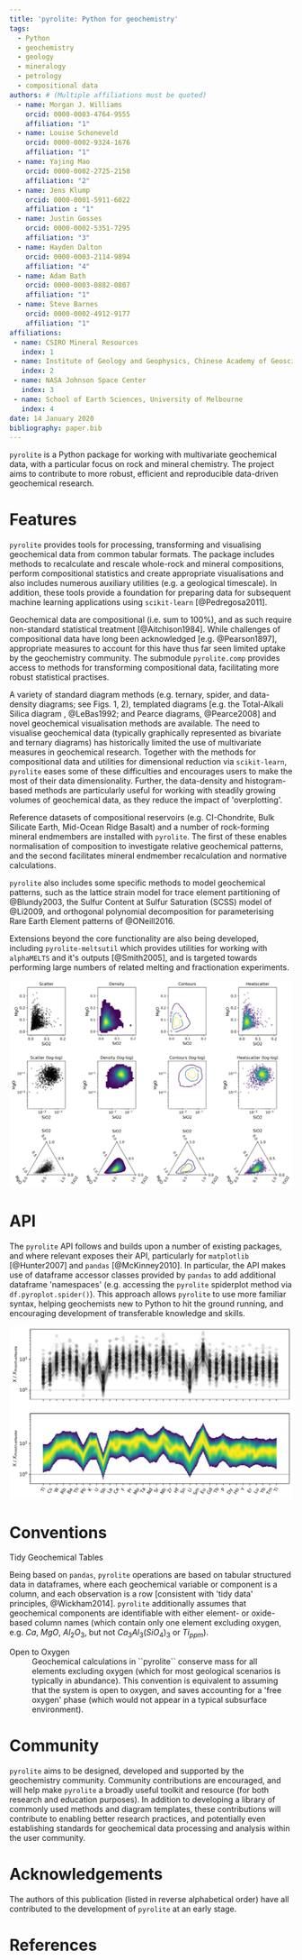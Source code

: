 ```yaml
---
title: 'pyrolite: Python for geochemistry'
tags:
  - Python
  - geochemistry
  - geology
  - mineralogy
  - petrology
  - compositional data
authors: # (Multiple affiliations must be quoted)
  - name: Morgan J. Williams
    orcid: 0000-0003-4764-9555
    affiliation: "1"
  - name: Louise Schoneveld
    orcid: 0000-0002-9324-1676
    affiliation: "1"
  - name: Yajing Mao
    orcid: 0000-0002-2725-2158
    affiliation: "2"
  - name: Jens Klump
    orcid: 0000-0001-5911-6022
    affiliation : "1"
  - name: Justin Gosses
    orcid: 0000-0002-5351-7295
    affiliation: "3"
  - name: Hayden Dalton
    orcid: 0000-0003-2114-9894
    affiliation: "4"
  - name: Adam Bath
    orcid: 0000-0003-0882-0807
    affiliation: "1"
  - name: Steve Barnes
    orcid: 0000-0002-4912-9177
    affiliation: "1"
affiliations:
 - name: CSIRO Mineral Resources
   index: 1
 - name: Institute of Geology and Geophysics, Chinese Academy of Geosciences
   index: 2
 - name: NASA Johnson Space Center
   index: 3
 - name: School of Earth Sciences, University of Melbourne
   index: 4
date: 14 January 2020
bibliography: paper.bib
---
```


<!-- 250-1000 words -->

``pyrolite`` is a Python package for working with multivariate geochemical data, with a particular focus on rock and mineral chemistry.
The project aims to contribute to more robust, efficient and reproducible data-driven geochemical research.

# Features

``pyrolite`` provides tools for processing, transforming and visualising geochemical data from common tabular formats.
The package includes methods to recalculate and rescale whole-rock and mineral compositions, perform compositional statistics and create appropriate visualisations and also includes numerous auxiliary utilities (e.g. a geological timescale).
In addition, these tools provide a foundation for preparing data for subsequent machine learning applications using ``scikit-learn``  [@Pedregosa2011].

Geochemical data are compositional (i.e. sum to 100%), and as such require non-standard statistical treatment [@Aitchison1984]. While challenges of compositional data have long been acknowledged [e.g. @Pearson1897], appropriate measures to account for this have thus far seen limited uptake by the geochemistry community. The submodule ``pyrolite.comp`` provides access to methods for transforming compositional data, facilitating more robust statistical practises.

A variety of standard diagram methods (e.g. ternary, spider, and data-density diagrams; see Figs. 1, 2), templated diagrams [e.g. the Total-Alkali Silica diagram , @LeBas1992; and Pearce diagrams, @Pearce2008] and novel geochemical visualisation methods are available.
The need to visualise geochemical data (typically graphically represented as bivariate and ternary diagrams) has historically limited the use of multivariate measures in geochemical research.
Together with the methods for compositional data and utilities for dimensional reduction via ``scikit-learn``, ``pyrolite`` eases some of these difficulties and encourages users to make the most of their data dimensionality.
Further, the data-density and histogram-based methods are particularly useful for working with steadily growing volumes of geochemical data, as they reduce the impact of 'overplotting'.

Reference datasets of compositional reservoirs (e.g. CI-Chondrite, Bulk Silicate Earth, Mid-Ocean Ridge Basalt) and a number of rock-forming mineral endmembers are installed with ``pyrolite``.
The first of these enables normalisation of composition to investigate relative geochemical patterns, and the second facilitates mineral endmember recalculation and normative calculations.

``pyrolite`` also includes some specific methods to model geochemical patterns, such as the lattice strain model for trace element partitioning of @Blundy2003, the Sulfur Content at Sulfur Saturation (SCSS) model of @Li2009, and orthogonal polynomial decomposition for parameterising Rare Earth Element patterns of @ONeill2016.

Extensions beyond the core functionality are also being developed, including ``pyrolite-meltsutil`` which provides utilities for working with ``alphaMELTS`` and it's outputs [@Smith2005], and is targeted towards performing large numbers of related melting and fractionation experiments.

![Example of different bivariate and ternary diagrams, highlighting the ability to visualise data distribution.](sphx_glr_heatscatter_001.png)

# API

The ``pyrolite`` API follows and builds upon a number of existing packages, and where relevant exposes their API, particularly for ``matplotlib`` [@Hunter2007] and ``pandas`` [@McKinney2010].
In particular, the API makes use of dataframe accessor classes provided by ``pandas`` to add additional dataframe 'namespaces' (e.g. accessing the ``pyrolite`` spiderplot method via `df.pyroplot.spider()`).
This approach allows ``pyrolite`` to use more familiar syntax, helping geochemists new to Python to hit the ground running, and encouraging development of transferable knowledge and skills.

![Standard and density-mode spider diagrams generated from a synthetic dataset centred around an Enriched- Mid-Ocean Ridge Basalt composition [@Sun1989], normalised to Primitive Mantle [@Palme2014]. Elements are ordered based on a proxy for trace element 'incompatibility' during mantle melting [e.g. as used by @Hofmann2014].](sphx_glr_spider_005.png)

# Conventions

<dl>
<dt>
Tidy Geochemical Tables
</dt>

Being based on ``pandas``, ``pyrolite`` operations are based on tabular structured data in dataframes, where each geochemical variable or component is a column, and each observation is a row [consistent with 'tidy data' principles, @Wickham2014].
``pyrolite`` additionally assumes that geochemical components are identifiable with either element- or oxide-based column names (which contain only one element excluding oxygen, e.g. $Ca$, $MgO$, $Al_2O_3$, but not $Ca_3Al_3(SiO_4)_3$ or $Ti_{ppm}$).

<dt>
Open to Oxygen
</dt>

<dd>
Geochemical calculations in ``pyrolite`` conserve mass for all elements excluding oxygen (which for most geological scenarios is typically in abundance).
This convention is equivalent to assuming that the system is open to oxygen, and saves accounting for a 'free oxygen' phase (which would not appear in a typical subsurface environment).
<dd>

</dl>

# Community

``pyrolite`` aims to be designed, developed and supported by the geochemistry community.
Community contributions are encouraged, and will help make ``pyrolite`` a broadly useful toolkit and resource (for both research and education purposes).
In addition to developing a library of commonly used methods and diagram templates, these contributions will contribute to enabling better research practices, and potentially even establishing standards for geochemical data processing and analysis within the user community.

# Acknowledgements

The authors of this publication (listed in reverse alphabetical order) have all contributed to the development of ``pyrolite`` at an early stage.

# References
